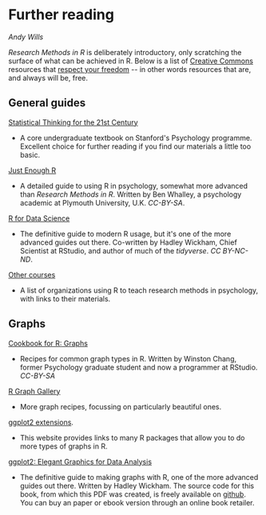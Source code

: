# Further reading
_Andy Wills_

_Research Methods in R_ is deliberately introductory, only scratching the surface of what can be achieved in R. Below is a list of [Creative Commons](https://creativecommons.org/) resources that [respect your freedom](https://www.gnu.org/philosophy/free-sw.html) -- in other words resources that are, and always will be, free.

## General guides

[Statistical Thinking for the 21st Century](http://statsthinking21.org)
- A core undergraduate textbook on Stanford's Psychology programme. Excellent choice for further reading if you find our materials a little too basic. 

[Just Enough R](https://benwhalley.github.io/just-enough-r/) 
- A detailed guide to using R in psychology, somewhat more advanced than _Research Methods in R_. Written by Ben Whalley, a psychology academic at Plymouth University, U.K. _CC-BY-SA_.

[R for Data Science](http://r4ds.had.co.nz/) 
- The definitive guide to modern R usage, but it's one of the more advanced guides out there. Co-written by Hadley Wickham, Chief Scientist at RStudio, and author of much of the _tidyverse_. _CC BY-NC-ND_. 

[Other courses](rminrinpsy.html) 
- A list of organizations using R to teach research methods in psychology, with links to their materials. 

## Graphs

[Cookbook for R: Graphs](http://www.cookbook-r.com/Graphs/)
- Recipes for common graph types in R. Written by Winston Chang, former Psychology graduate student and now a programmer at RStudio. _CC-BY-SA_

[R Graph Gallery](https://www.r-graph-gallery.com/)
- More graph recipes, focussing on particularly beautiful ones.

[ggplot2 extensions](http://www.ggplot2-exts.org/index.html). 
- This website provides links to many R packages that allow you to do more types of graphs in R.

[ggplot2: Elegant Graphics for Data Analysis](ggplot2-book.pdf)
- The definitive guide to making graphs with R, one of the more advanced guides out there. Written by Hadley Wickham. The source code for this book, from which this PDF was created, is freely available on [github](https://github.com/hadley/ggplot2-book). You can buy an paper or ebook version through an online book retailer.

